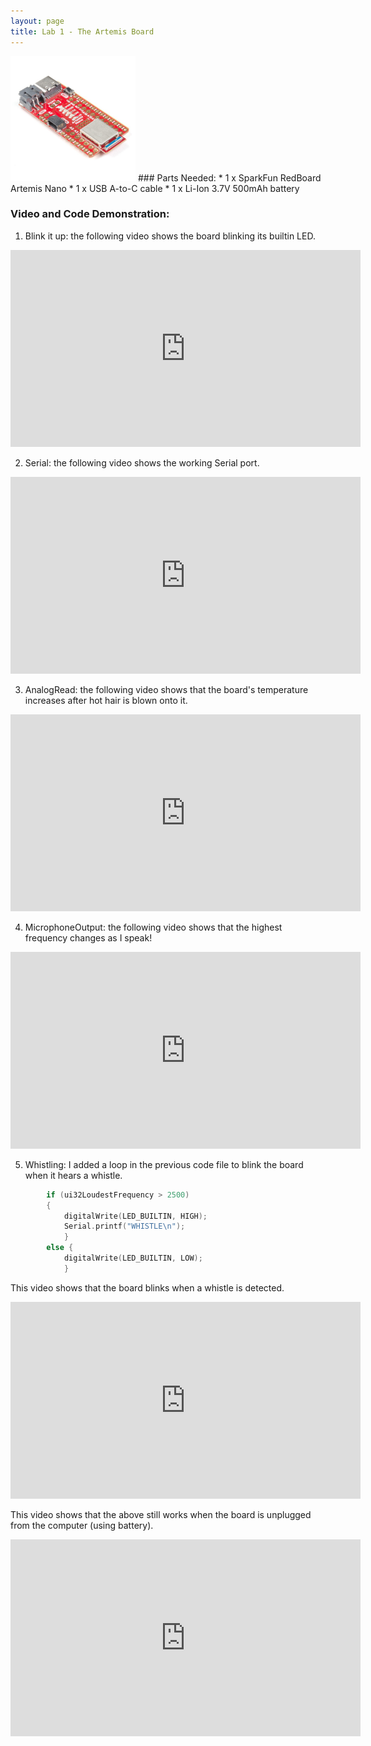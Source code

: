 ```yaml
---
layout: page
title: Lab 1 - The Artemis Board
---
```

<img src ="images/artemis.jpg" width = "200">
### Parts Needed:
* 1 x SparkFun RedBoard Artemis Nano
* 1 x USB A-to-C cable
* 1 x Li-Ion 3.7V 500mAh battery

### Video and Code Demonstration:
1. Blink it up: the following video shows the board blinking its builtin LED.
<iframe width="560" height="315" src="https://www.youtube.com/embed/njZcvr3d-II" frameborder="0" allow="accelerometer; autoplay; encrypted-media; gyroscope; picture-in-picture" allowfullscreen></iframe>

2. Serial: the following video shows the working Serial port.
<iframe width="560" height="315" src="https://www.youtube.com/embed/TS8YnWNQZ3k" frameborder="0" allow="accelerometer; autoplay; encrypted-media; gyroscope; picture-in-picture" allowfullscreen></iframe>

3. AnalogRead: the following video shows that the board's temperature increases after hot hair is blown onto it.  
<iframe width="560" height="315" src="https://www.youtube.com/embed/1eO07-Ztc6g" frameborder="0" allow="accelerometer; autoplay; encrypted-media; gyroscope; picture-in-picture" allowfullscreen></iframe>

4. MicrophoneOutput: the following video shows that the highest frequency changes as I speak! 
<iframe width="560" height="315" src="https://www.youtube.com/embed/mEYNIKG4enQ" frameborder="0" allow="accelerometer; autoplay; encrypted-media; gyroscope; picture-in-picture" allowfullscreen></iframe>

5. Whistling: I added a loop in the previous code file to blink the board when it hears a whistle.
```c
        if (ui32LoudestFrequency > 2500)
        {
            digitalWrite(LED_BUILTIN, HIGH);
            Serial.printf("WHISTLE\n");
            }
        else {
            digitalWrite(LED_BUILTIN, LOW);
            }
```
This video shows that the board blinks when a whistle is detected.
<iframe width="560" height="315" src="https://www.youtube.com/embed/KoDkX6vNTrs" frameborder="0" allow="accelerometer; autoplay; encrypted-media; gyroscope; picture-in-picture" allowfullscreen></iframe>


This video shows that the above still works when the board is unplugged from the computer (using battery).
<iframe width="560" height="315" src="https://www.youtube.com/embed/-92acptAEIU" frameborder="0" allow="accelerometer; autoplay; encrypted-media; gyroscope; picture-in-picture" allowfullscreen></iframe>